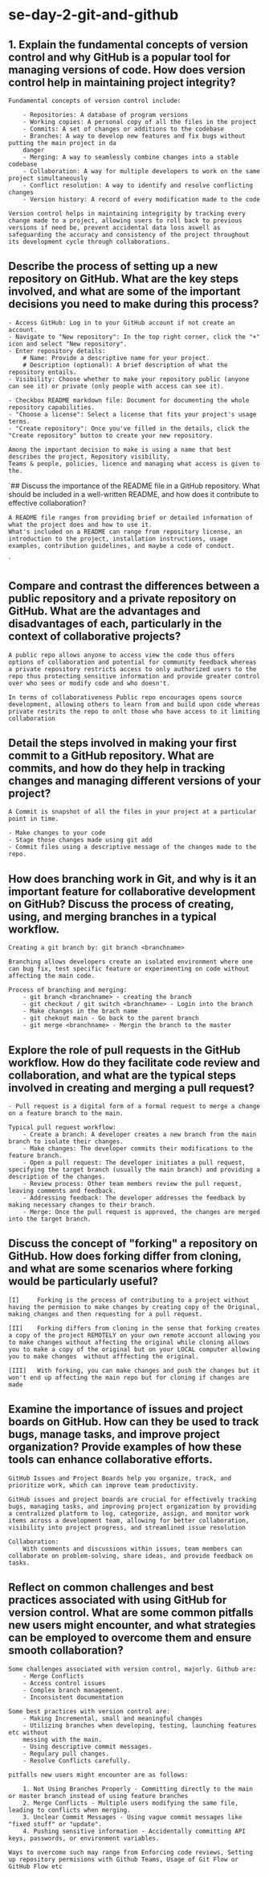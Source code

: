 # se-day-2-git-and-github

## 1. Explain the fundamental concepts of version control and why GitHub is a popular tool for managing versions of code. How does version control help in maintaining project integrity?

    Fundamental concepts of version control include:

        - Repositories: A database of program versions 
        - Working copies: A personal copy of all the files in the project 
        - Commits: A set of changes or additions to the codebase 
        - Branches: A way to develop new features and fix bugs without putting the main project in da  
        danger 
        - Merging: A way to seamlessly combine changes into a stable codebase 
        - Collaboration: A way for multiple developers to work on the same project simultaneously 
        - Conflict resolution: A way to identify and resolve conflicting changes 
        - Version history: A record of every modification made to the code 

    Version control helps in maintaining integrigity by tracking every change made to a project, allowing users to roll back to previous versions if need be, prevent accidental data loss aswell as safeguarding the accuracy and consistency of the project throughout its development cycle through collaborations.

## Describe the process of setting up a new repository on GitHub. What are the key steps involved, and what are some of the important decisions you need to make during this process?

    - Access GitHub: Log in to your GitHub account if not create an account. 
    - Navigate to "New repository": In the top right corner, click the "+" icon and select "New repository". 
    - Enter repository details:
        # Name: Provide a descriptive name for your project. 
        # Description (optional): A brief description of what the repository entails. 
    - Visibility: Choose whether to make your repository public (anyone can see it) or private (only people with access can see it). 

    - Checkbox README markdown file: Document for documenting the whole repository capabilities. 
    - "Choose a license": Select a license that fits your project's usage terms. 
    - "Create repository": Once you've filled in the details, click the "Create repository" button to create your new repository.

    Among the important decision to make is using a name that best describes the project, Repository visibility,
    Teams & people, policies, licence and managing what access is given to the.

`## Discuss the importance of the README file in a GitHub repository. What should be included in a well-written README, and how does it contribute to effective collaboration?

    A README file ranges from providing brief or detailed information of what the project does and how to use it.
    What's included on a README can range from repository license, an introduction to the project, installation instructions, usage examples, contribution guidelines, and maybe a code of conduct.
`
## Compare and contrast the differences between a public repository and a private repository on GitHub. What are the advantages and disadvantages of each, particularly in the context of collaborative projects?

    A public repo allows anyone to access view the code thus offers options of collaboration and potential for community feedback whereas a private repository restricts access to only authorized users to the repo thus protecting sensitive information and provide greater control over who sees or modify code and who doesn't.

    In terms of collaborativeness Public repo encourages opens source development, allowing others to learn from and build upon code whereas private restrits the repo to onlt those who have access to it limiting collaboration

## Detail the steps involved in making your first commit to a GitHub repository. What are commits, and how do they help in tracking changes and managing different versions of your project?

    A Commit is snapshot of all the files in your project at a particular point in time.

    - Make changes to your code 
    - Stage those changes made using git add
    - Commit files using a descriptive message of the changes made to the repo.

## How does branching work in Git, and why is it an important feature for collaborative development on GitHub? Discuss the process of creating, using, and merging branches in a typical workflow.

    Creating a git branch by: git branch <branchname>

    Branching allows developers create an isolated environment where one can bug fix, test specific feature or experimenting on code without affecting the main code.

    Process of branching and merging:
        - git branch <branchname> - creating the branch
        - git checkout / git switch <branchname> - Login into the branch
        - Make changes in the brach name
        - git chekout main - Go back to the parent branch
        - git merge <branchname> - Mergin the branch to the master

## Explore the role of pull requests in the GitHub workflow. How do they facilitate code review and collaboration, and what are the typical steps involved in creating and merging a pull request?

    - Pull request is a digital form of a formal request to merge a change on a feature branch to the main.

    Typical pull request workflow:
        - Create a branch: A developer creates a new branch from the main branch to isolate their changes. 
        - Make changes: The developer commits their modifications to the feature branch. 
        - Open a pull request: The developer initiates a pull request, specifying the target branch (usually the main branch) and providing a description of the changes. 
        - Review process: Other team members review the pull request, leaving comments and feedback. 
        - Addressing feedback: The developer addresses the feedback by making necessary changes to their branch. 
        - Merge: Once the pull request is approved, the changes are merged into the target branch. 

## Discuss the concept of "forking" a repository on GitHub. How does forking differ from cloning, and what are some scenarios where forking would be particularly useful?

    [I]     Forking is the process of contributing to a project without having the permision to make changes by creating copy of the Original, making changes and then requesting for a pull request.

    [II]    Forking differs from cloning in the sense that forking creates a copy of the project REMOTELY on your own remote account allowing you to make changes without affecting the original while cloning allows you to make a copy of the original but on your LOCAL computer allowing you to make changes  without afffecting the original.

    [III]   With forking, you can make changes and push the changes but it won't end up affecting the main repo but for cloning if changes are made

## Examine the importance of issues and project boards on GitHub. How can they be used to track bugs, manage tasks, and improve project organization? Provide examples of how these tools can enhance collaborative efforts.

    GitHub Issues and Project Boards help you organize, track, and prioritize work, which can improve team productivity.

    GitHub issues and project boards are crucial for effectively tracking bugs, managing tasks, and improving project organization by providing a centralized platform to log, categorize, assign, and monitor work items across a development team, allowing for better collaboration, visibility into project progress, and streamlined issue resolution

    Collaboration:
        With comments and discussions within issues, team members can collaborate on problem-solving, share ideas, and provide feedback on tasks. 

## Reflect on common challenges and best practices associated with using GitHub for version control. What are some common pitfalls new users might encounter, and what strategies can be employed to overcome them and ensure smooth collaboration?

    Some challenges associated with version control, majorly. Github are:
        - Merge Conflicts
        - Access control issues
        - Complex branch management.
        - Inconsistent documentation

    Some best practices with version control are:
        - Making Incremental, small and meaningful changes
        - Utilizing branches when developing, testing, launching features etc without
        messing with the main.
        - Using descriptive commit messages.
        - Regulary pull changes.
        - Resolve Conflicts carefully.

    pitfalls new users might encounter are as follows:

        1. Not Using Branches Properly - Committing directly to the main or master branch instead of using feature branches
        2. Merge Conflicts - Multiple users modifying the same file, leading to conflicts when merging.
        3. Unclear Commit Messages - Using vague commit messages like "fixed stuff" or "update".
        4. Pushing sensitive information - Accidentally committing API keys, passwords, or environment variables.

    Ways to overcome such may range from Enforcing code reviews, Setting up repository permisions with Github Teams, Usage of Git Flow or GitHub Flow etc
